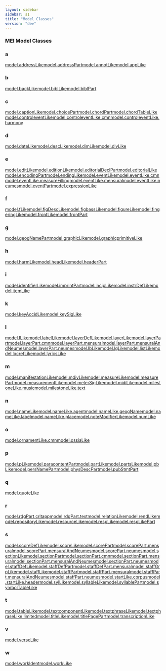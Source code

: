 ```yaml
---
layout: sidebar
sidebar: s1
title: "Model Classes"
version: "dev"
---
```

<div>
   <h3 class="widget-title">MEI Model Classes</h3>
   <div class="textwidget">
      <div class="sortedInitials well a">
         <h3>a</h3><a class="link_odd_classSpec chip a" href="{{ site.baseurl }}/{{ page.version }}/model-classes/model.addresslike.html">model.addressLike</a><a class="link_odd_classSpec chip a" href="{{ site.baseurl }}/{{ page.version }}/model-classes/model.addresspart.html">model.addressPart</a><a class="link_odd_classSpec chip a" href="{{ site.baseurl }}/{{ page.version }}/model-classes/model.annotlike.html">model.annotLike</a><a class="link_odd_classSpec chip a" href="{{ site.baseurl }}/{{ page.version }}/model-classes/model.applike.html">model.appLike</a></div>
      <div class="sortedInitials well b">
         <h3>b</h3><a class="link_odd_classSpec chip b" href="{{ site.baseurl }}/{{ page.version }}/model-classes/model.backlike.html">model.backLike</a><a class="link_odd_classSpec chip b" href="{{ site.baseurl }}/{{ page.version }}/model-classes/model.bibllike.html">model.biblLike</a><a class="link_odd_classSpec chip b" href="{{ site.baseurl }}/{{ page.version }}/model-classes/model.biblpart.html">model.biblPart</a></div>
      <div class="sortedInitials well c">
         <h3>c</h3><a class="link_odd_classSpec chip c" href="{{ site.baseurl }}/{{ page.version }}/model-classes/model.captionlike.html">model.captionLike</a><a class="link_odd_classSpec chip c" href="{{ site.baseurl }}/{{ page.version }}/model-classes/model.choicepart.html">model.choicePart</a><a class="link_odd_classSpec chip c" href="{{ site.baseurl }}/{{ page.version }}/model-classes/model.chordpart.html">model.chordPart</a><a class="link_odd_classSpec chip c" href="{{ site.baseurl }}/{{ page.version }}/model-classes/model.chordtablelike.html">model.chordTableLike</a><a class="link_odd_classSpec chip c" href="{{ site.baseurl }}/{{ page.version }}/model-classes/model.controleventlike.html">model.controleventLike</a><a class="link_odd_classSpec chip c" href="{{ site.baseurl }}/{{ page.version }}/model-classes/model.controleventlike.cmn.html">model.controleventLike.cmn</a><a class="link_odd_classSpec chip c" href="{{ site.baseurl }}/{{ page.version }}/model-classes/model.controleventlike.harmony.html">model.controleventLike.harmony</a></div>
      <div class="sortedInitials well d">
         <h3>d</h3><a class="link_odd_classSpec chip d" href="{{ site.baseurl }}/{{ page.version }}/model-classes/model.datelike.html">model.dateLike</a><a class="link_odd_classSpec chip d" href="{{ site.baseurl }}/{{ page.version }}/model-classes/model.desclike.html">model.descLike</a><a class="link_odd_classSpec chip d" href="{{ site.baseurl }}/{{ page.version }}/model-classes/model.dimlike.html">model.dimLike</a><a class="link_odd_classSpec chip d" href="{{ site.baseurl }}/{{ page.version }}/model-classes/model.divlike.html">model.divLike</a></div>
      <div class="sortedInitials well e">
         <h3>e</h3><a class="link_odd_classSpec chip e" href="{{ site.baseurl }}/{{ page.version }}/model-classes/model.editlike.html">model.editLike</a><a class="link_odd_classSpec chip e" href="{{ site.baseurl }}/{{ page.version }}/model-classes/model.editionlike.html">model.editionLike</a><a class="link_odd_classSpec chip e" href="{{ site.baseurl }}/{{ page.version }}/model-classes/model.editorialdeclpart.html">model.editorialDeclPart</a><a class="link_odd_classSpec chip e" href="{{ site.baseurl }}/{{ page.version }}/model-classes/model.editoriallike.html">model.editorialLike</a><a class="link_odd_classSpec chip e" href="{{ site.baseurl }}/{{ page.version }}/model-classes/model.encodingpart.html">model.encodingPart</a><a class="link_odd_classSpec chip e" href="{{ site.baseurl }}/{{ page.version }}/model-classes/model.endinglike.html">model.endingLike</a><a class="link_odd_classSpec chip e" href="{{ site.baseurl }}/{{ page.version }}/model-classes/model.eventlike.html">model.eventLike</a><a class="link_odd_classSpec chip e" href="{{ site.baseurl }}/{{ page.version }}/model-classes/model.eventlike.cmn.html">model.eventLike.cmn</a><a class="link_odd_classSpec chip e" href="{{ site.baseurl }}/{{ page.version }}/model-classes/model.eventlike.measurefilling.html">model.eventLike.measureFilling</a><a class="link_odd_classSpec chip e" href="{{ site.baseurl }}/{{ page.version }}/model-classes/model.eventlike.mensural.html">model.eventLike.mensural</a><a class="link_odd_classSpec chip e" href="{{ site.baseurl }}/{{ page.version }}/model-classes/model.eventlike.neumes.html">model.eventLike.neumes</a><a class="link_odd_classSpec chip e" href="{{ site.baseurl }}/{{ page.version }}/model-classes/model.eventpart.html">model.eventPart</a><a class="link_odd_classSpec chip e" href="{{ site.baseurl }}/{{ page.version }}/model-classes/model.expressionlike.html">model.expressionLike</a></div>
      <div class="sortedInitials well f">
         <h3>f</h3><a class="link_odd_classSpec chip f" href="{{ site.baseurl }}/{{ page.version }}/model-classes/model.flike.html">model.fLike</a><a class="link_odd_classSpec chip f" href="{{ site.baseurl }}/{{ page.version }}/model-classes/model.figdesclike.html">model.figDescLike</a><a class="link_odd_classSpec chip f" href="{{ site.baseurl }}/{{ page.version }}/model-classes/model.figbasslike.html">model.figbassLike</a><a class="link_odd_classSpec chip f" href="{{ site.baseurl }}/{{ page.version }}/model-classes/model.figurelike.html">model.figureLike</a><a class="link_odd_classSpec chip f" href="{{ site.baseurl }}/{{ page.version }}/model-classes/model.fingeringlike.html">model.fingeringLike</a><a class="link_odd_classSpec chip f" href="{{ site.baseurl }}/{{ page.version }}/model-classes/model.frontlike.html">model.frontLike</a><a class="link_odd_classSpec chip f" href="{{ site.baseurl }}/{{ page.version }}/model-classes/model.frontpart.html">model.frontPart</a></div>
      <div class="sortedInitials well g">
         <h3>g</h3><a class="link_odd_classSpec chip g" href="{{ site.baseurl }}/{{ page.version }}/model-classes/model.geognamepart.html">model.geogNamePart</a><a class="link_odd_classSpec chip g" href="{{ site.baseurl }}/{{ page.version }}/model-classes/model.graphiclike.html">model.graphicLike</a><a class="link_odd_classSpec chip g" href="{{ site.baseurl }}/{{ page.version }}/model-classes/model.graphicprimitivelike.html">model.graphicprimitiveLike</a></div>
      <div class="sortedInitials well h">
         <h3>h</h3><a class="link_odd_classSpec chip h" href="{{ site.baseurl }}/{{ page.version }}/model-classes/model.harmlike.html">model.harmLike</a><a class="link_odd_classSpec chip h" href="{{ site.baseurl }}/{{ page.version }}/model-classes/model.headlike.html">model.headLike</a><a class="link_odd_classSpec chip h" href="{{ site.baseurl }}/{{ page.version }}/model-classes/model.headerpart.html">model.headerPart</a></div>
      <div class="sortedInitials well i">
         <h3>i</h3><a class="link_odd_classSpec chip i" href="{{ site.baseurl }}/{{ page.version }}/model-classes/model.identifierlike.html">model.identifierLike</a><a class="link_odd_classSpec chip i" href="{{ site.baseurl }}/{{ page.version }}/model-classes/model.imprintpart.html">model.imprintPart</a><a class="link_odd_classSpec chip i" href="{{ site.baseurl }}/{{ page.version }}/model-classes/model.inciplike.html">model.incipLike</a><a class="link_odd_classSpec chip i" href="{{ site.baseurl }}/{{ page.version }}/model-classes/model.instrdeflike.html">model.instrDefLike</a><a class="link_odd_classSpec chip i" href="{{ site.baseurl }}/{{ page.version }}/model-classes/model.itemlike.html">model.itemLike</a></div>
      <div class="sortedInitials well k">
         <h3>k</h3><a class="link_odd_classSpec chip k" href="{{ site.baseurl }}/{{ page.version }}/model-classes/model.keyaccidlike.html">model.keyAccidLike</a><a class="link_odd_classSpec chip k" href="{{ site.baseurl }}/{{ page.version }}/model-classes/model.keysiglike.html">model.keySigLike</a></div>
      <div class="sortedInitials well l">
         <h3>l</h3><a class="link_odd_classSpec chip l" href="{{ site.baseurl }}/{{ page.version }}/model-classes/model.llike.html">model.lLike</a><a class="link_odd_classSpec chip l" href="{{ site.baseurl }}/{{ page.version }}/model-classes/model.labellike.html">model.labelLike</a><a class="link_odd_classSpec chip l" href="{{ site.baseurl }}/{{ page.version }}/model-classes/model.layerdeflike.html">model.layerDefLike</a><a class="link_odd_classSpec chip l" href="{{ site.baseurl }}/{{ page.version }}/model-classes/model.layerlike.html">model.layerLike</a><a class="link_odd_classSpec chip l" href="{{ site.baseurl }}/{{ page.version }}/model-classes/model.layerpart.html">model.layerPart</a><a class="link_odd_classSpec chip l" href="{{ site.baseurl }}/{{ page.version }}/model-classes/model.layerpart.cmn.html">model.layerPart.cmn</a><a class="link_odd_classSpec chip l" href="{{ site.baseurl }}/{{ page.version }}/model-classes/model.layerpart.mensural.html">model.layerPart.mensural</a><a class="link_odd_classSpec chip l" href="{{ site.baseurl }}/{{ page.version }}/model-classes/model.layerpart.mensuralandneumes.html">model.layerPart.mensuralAndNeumes</a><a class="link_odd_classSpec chip l" href="{{ site.baseurl }}/{{ page.version }}/model-classes/model.layerpart.neumes.html">model.layerPart.neumes</a><a class="link_odd_classSpec chip l" href="{{ site.baseurl }}/{{ page.version }}/model-classes/model.lblike.html">model.lbLike</a><a class="link_odd_classSpec chip l" href="{{ site.baseurl }}/{{ page.version }}/model-classes/model.lglike.html">model.lgLike</a><a class="link_odd_classSpec chip l" href="{{ site.baseurl }}/{{ page.version }}/model-classes/model.listlike.html">model.listLike</a><a class="link_odd_classSpec chip l" href="{{ site.baseurl }}/{{ page.version }}/model-classes/model.locreflike.html">model.locrefLike</a><a class="link_odd_classSpec chip l" href="{{ site.baseurl }}/{{ page.version }}/model-classes/model.lyricslike.html">model.lyricsLike</a></div>
      <div class="sortedInitials well m">
         <h3>m</h3><a class="link_odd_classSpec chip m" href="{{ site.baseurl }}/{{ page.version }}/model-classes/model.manifestationlike.html">model.manifestationLike</a><a class="link_odd_classSpec chip m" href="{{ site.baseurl }}/{{ page.version }}/model-classes/model.mdivlike.html">model.mdivLike</a><a class="link_odd_classSpec chip m" href="{{ site.baseurl }}/{{ page.version }}/model-classes/model.measurelike.html">model.measureLike</a><a class="link_odd_classSpec chip m" href="{{ site.baseurl }}/{{ page.version }}/model-classes/model.measurepart.html">model.measurePart</a><a class="link_odd_classSpec chip m" href="{{ site.baseurl }}/{{ page.version }}/model-classes/model.measurementlike.html">model.measurementLike</a><a class="link_odd_classSpec chip m" href="{{ site.baseurl }}/{{ page.version }}/model-classes/model.metersiglike.html">model.meterSigLike</a><a class="link_odd_classSpec chip m" href="{{ site.baseurl }}/{{ page.version }}/model-classes/model.midilike.html">model.midiLike</a><a class="link_odd_classSpec chip m" href="{{ site.baseurl }}/{{ page.version }}/model-classes/model.milestonelike.music.html">model.milestoneLike.music</a><a class="link_odd_classSpec chip m" href="{{ site.baseurl }}/{{ page.version }}/model-classes/model.milestonelike.text.html">model.milestoneLike.text</a></div>
      <div class="sortedInitials well n">
         <h3>n</h3><a class="link_odd_classSpec chip n" href="{{ site.baseurl }}/{{ page.version }}/model-classes/model.namelike.html">model.nameLike</a><a class="link_odd_classSpec chip n" href="{{ site.baseurl }}/{{ page.version }}/model-classes/model.namelike.agent.html">model.nameLike.agent</a><a class="link_odd_classSpec chip n" href="{{ site.baseurl }}/{{ page.version }}/model-classes/model.namelike.geogname.html">model.nameLike.geogName</a><a class="link_odd_classSpec chip n" href="{{ site.baseurl }}/{{ page.version }}/model-classes/model.namelike.label.html">model.nameLike.label</a><a class="link_odd_classSpec chip n" href="{{ site.baseurl }}/{{ page.version }}/model-classes/model.namelike.place.html">model.nameLike.place</a><a class="link_odd_classSpec chip n" href="{{ site.baseurl }}/{{ page.version }}/model-classes/model.notemodifierlike.html">model.noteModifierLike</a><a class="link_odd_classSpec chip n" href="{{ site.baseurl }}/{{ page.version }}/model-classes/model.numlike.html">model.numLike</a></div>
      <div class="sortedInitials well o">
         <h3>o</h3><a class="link_odd_classSpec chip o" href="{{ site.baseurl }}/{{ page.version }}/model-classes/model.ornamentlike.cmn.html">model.ornamentLike.cmn</a><a class="link_odd_classSpec chip o" href="{{ site.baseurl }}/{{ page.version }}/model-classes/model.ossialike.html">model.ossiaLike</a></div>
      <div class="sortedInitials well p">
         <h3>p</h3><a class="link_odd_classSpec chip p" href="{{ site.baseurl }}/{{ page.version }}/model-classes/model.plike.html">model.pLike</a><a class="link_odd_classSpec chip p" href="{{ site.baseurl }}/{{ page.version }}/model-classes/model.paracontentpart.html">model.paracontentPart</a><a class="link_odd_classSpec chip p" href="{{ site.baseurl }}/{{ page.version }}/model-classes/model.partlike.html">model.partLike</a><a class="link_odd_classSpec chip p" href="{{ site.baseurl }}/{{ page.version }}/model-classes/model.partslike.html">model.partsLike</a><a class="link_odd_classSpec chip p" href="{{ site.baseurl }}/{{ page.version }}/model-classes/model.pblike.html">model.pbLike</a><a class="link_odd_classSpec chip p" href="{{ site.baseurl }}/{{ page.version }}/model-classes/model.persnamepart.html">model.persNamePart</a><a class="link_odd_classSpec chip p" href="{{ site.baseurl }}/{{ page.version }}/model-classes/model.physdescpart.html">model.physDescPart</a><a class="link_odd_classSpec chip p" href="{{ site.baseurl }}/{{ page.version }}/model-classes/model.pubstmtpart.html">model.pubStmtPart</a></div>
      <div class="sortedInitials well q">
         <h3>q</h3><a class="link_odd_classSpec chip q" href="{{ site.baseurl }}/{{ page.version }}/model-classes/model.quotelike.html">model.quoteLike</a></div>
      <div class="sortedInitials well r">
         <h3>r</h3><a class="link_odd_classSpec chip r" href="{{ site.baseurl }}/{{ page.version }}/model-classes/model.rdgpart.critapp.html">model.rdgPart.critapp</a><a class="link_odd_classSpec chip r" href="{{ site.baseurl }}/{{ page.version }}/model-classes/model.rdgpart.text.html">model.rdgPart.text</a><a class="link_odd_classSpec chip r" href="{{ site.baseurl }}/{{ page.version }}/model-classes/model.relationlike.html">model.relationLike</a><a class="link_odd_classSpec chip r" href="{{ site.baseurl }}/{{ page.version }}/model-classes/model.rendlike.html">model.rendLike</a><a class="link_odd_classSpec chip r" href="{{ site.baseurl }}/{{ page.version }}/model-classes/model.repositorylike.html">model.repositoryLike</a><a class="link_odd_classSpec chip r" href="{{ site.baseurl }}/{{ page.version }}/model-classes/model.resourcelike.html">model.resourceLike</a><a class="link_odd_classSpec chip r" href="{{ site.baseurl }}/{{ page.version }}/model-classes/model.resplike.html">model.respLike</a><a class="link_odd_classSpec chip r" href="{{ site.baseurl }}/{{ page.version }}/model-classes/model.resplikepart.html">model.respLikePart</a></div>
      <div class="sortedInitials well s">
         <h3>s</h3><a class="link_odd_classSpec chip s" href="{{ site.baseurl }}/{{ page.version }}/model-classes/model.scoredeflike.html">model.scoreDefLike</a><a class="link_odd_classSpec chip s" href="{{ site.baseurl }}/{{ page.version }}/model-classes/model.scorelike.html">model.scoreLike</a><a class="link_odd_classSpec chip s" href="{{ site.baseurl }}/{{ page.version }}/model-classes/model.scorepart.html">model.scorePart</a><a class="link_odd_classSpec chip s" href="{{ site.baseurl }}/{{ page.version }}/model-classes/model.scorepart.mensural.html">model.scorePart.mensural</a><a class="link_odd_classSpec chip s" href="{{ site.baseurl }}/{{ page.version }}/model-classes/model.scorepart.mensuralandneumes.html">model.scorePart.mensuralAndNeumes</a><a class="link_odd_classSpec chip s" href="{{ site.baseurl }}/{{ page.version }}/model-classes/model.scorepart.neumes.html">model.scorePart.neumes</a><a class="link_odd_classSpec chip s" href="{{ site.baseurl }}/{{ page.version }}/model-classes/model.sectionlike.html">model.sectionLike</a><a class="link_odd_classSpec chip s" href="{{ site.baseurl }}/{{ page.version }}/model-classes/model.sectionpart.html">model.sectionPart</a><a class="link_odd_classSpec chip s" href="{{ site.baseurl }}/{{ page.version }}/model-classes/model.sectionpart.cmn.html">model.sectionPart.cmn</a><a class="link_odd_classSpec chip s" href="{{ site.baseurl }}/{{ page.version }}/model-classes/model.sectionpart.mensural.html">model.sectionPart.mensural</a><a class="link_odd_classSpec chip s" href="{{ site.baseurl }}/{{ page.version }}/model-classes/model.sectionpart.mensuralandneumes.html">model.sectionPart.mensuralAndNeumes</a><a class="link_odd_classSpec chip s" href="{{ site.baseurl }}/{{ page.version }}/model-classes/model.sectionpart.neumes.html">model.sectionPart.neumes</a><a class="link_odd_classSpec chip s" href="{{ site.baseurl }}/{{ page.version }}/model-classes/model.staffdeflike.html">model.staffDefLike</a><a class="link_odd_classSpec chip s" href="{{ site.baseurl }}/{{ page.version }}/model-classes/model.staffdefpart.html">model.staffDefPart</a><a class="link_odd_classSpec chip s" href="{{ site.baseurl }}/{{ page.version }}/model-classes/model.staffdefpart.mensural.html">model.staffDefPart.mensural</a><a class="link_odd_classSpec chip s" href="{{ site.baseurl }}/{{ page.version }}/model-classes/model.staffgrplike.html">model.staffGrpLike</a><a class="link_odd_classSpec chip s" href="{{ site.baseurl }}/{{ page.version }}/model-classes/model.stafflike.html">model.staffLike</a><a class="link_odd_classSpec chip s" href="{{ site.baseurl }}/{{ page.version }}/model-classes/model.staffpart.html">model.staffPart</a><a class="link_odd_classSpec chip s" href="{{ site.baseurl }}/{{ page.version }}/model-classes/model.staffpart.mensural.html">model.staffPart.mensural</a><a class="link_odd_classSpec chip s" href="{{ site.baseurl }}/{{ page.version }}/model-classes/model.staffpart.mensuralandneumes.html">model.staffPart.mensuralAndNeumes</a><a class="link_odd_classSpec chip s" href="{{ site.baseurl }}/{{ page.version }}/model-classes/model.staffpart.neumes.html">model.staffPart.neumes</a><a class="link_odd_classSpec chip s" href="{{ site.baseurl }}/{{ page.version }}/model-classes/model.startlike.corpus.html">model.startLike.corpus</a><a class="link_odd_classSpec chip s" href="{{ site.baseurl }}/{{ page.version }}/model-classes/model.startlike.header.html">model.startLike.header</a><a class="link_odd_classSpec chip s" href="{{ site.baseurl }}/{{ page.version }}/model-classes/model.syllike.html">model.sylLike</a><a class="link_odd_classSpec chip s" href="{{ site.baseurl }}/{{ page.version }}/model-classes/model.syllablelike.html">model.syllableLike</a><a class="link_odd_classSpec chip s" href="{{ site.baseurl }}/{{ page.version }}/model-classes/model.syllablepart.html">model.syllablePart</a><a class="link_odd_classSpec chip s" href="{{ site.baseurl }}/{{ page.version }}/model-classes/model.symboltablelike.html">model.symbolTableLike</a></div>
      <div class="sortedInitials well t">
         <h3>t</h3><a class="link_odd_classSpec chip t" href="{{ site.baseurl }}/{{ page.version }}/model-classes/model.tablelike.html">model.tableLike</a><a class="link_odd_classSpec chip t" href="{{ site.baseurl }}/{{ page.version }}/model-classes/model.textcomponentlike.html">model.textcomponentLike</a><a class="link_odd_classSpec chip t" href="{{ site.baseurl }}/{{ page.version }}/model-classes/model.textphraselike.html">model.textphraseLike</a><a class="link_odd_classSpec chip t" href="{{ site.baseurl }}/{{ page.version }}/model-classes/model.textphraselike.limited.html">model.textphraseLike.limited</a><a class="link_odd_classSpec chip t" href="{{ site.baseurl }}/{{ page.version }}/model-classes/model.titlelike.html">model.titleLike</a><a class="link_odd_classSpec chip t" href="{{ site.baseurl }}/{{ page.version }}/model-classes/model.titlepagepart.html">model.titlePagePart</a><a class="link_odd_classSpec chip t" href="{{ site.baseurl }}/{{ page.version }}/model-classes/model.transcriptionlike.html">model.transcriptionLike</a></div>
      <div class="sortedInitials well v">
         <h3>v</h3><a class="link_odd_classSpec chip v" href="{{ site.baseurl }}/{{ page.version }}/model-classes/model.verselike.html">model.verseLike</a></div>
      <div class="sortedInitials well w">
         <h3>w</h3><a class="link_odd_classSpec chip w" href="{{ site.baseurl }}/{{ page.version }}/model-classes/model.workident.html">model.workIdent</a><a class="link_odd_classSpec chip w" href="{{ site.baseurl }}/{{ page.version }}/model-classes/model.worklike.html">model.workLike</a></div>
   </div>
</div>